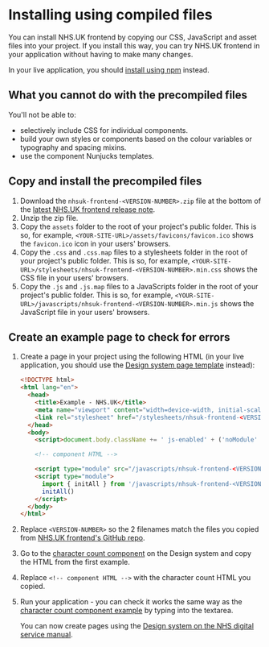 # Installing using compiled files

You can install NHS.UK frontend by copying our CSS, JavaScript and asset files into your project. If you install this way, you can try NHS.UK frontend in your application without having to make many changes.

In your live application, you should [install using npm](/docs/installation/installing-with-npm.md) instead.

## What you cannot do with the precompiled files

You'll not be able to:

- selectively include CSS for individual components.
- build your own styles or components based on the colour variables or typography and spacing mixins.
- use the component Nunjucks templates.

## Copy and install the precompiled files

1. Download the `nhsuk-frontend-<VERSION-NUMBER>.zip` file at the bottom of the [latest NHS.UK frontend release note](https://github.com/nhsuk/nhsuk-frontend/releases/latest).
2. Unzip the zip file.
3. Copy the `assets` folder to the root of your project's public folder. This is so, for example, `<YOUR-SITE-URL>/assets/favicons/favicon.ico` shows the `favicon.ico` icon in your users' browsers.
4. Copy the `.css` and `.css.map` files to a stylesheets folder in the root of your project's public folder. This is so, for example, `<YOUR-SITE-URL>/stylesheets/nhsuk-frontend-<VERSION-NUMBER>.min.css` shows the CSS file in your users' browsers.
5. Copy the `.js` and `.js.map` files to a JavaScripts folder in the root of your project's public folder. This is so, for example, `<YOUR-SITE-URL>/javascripts/nhsuk-frontend-<VERSION-NUMBER>.min.js` shows the JavaScript file in your users' browsers.

## Create an example page to check for errors

1. Create a page in your project using the following HTML (in your live application, you should use the [Design system page template](https://service-manual.nhs.uk/design-system/styles/page-template) instead):

   ```html
   <!DOCTYPE html>
   <html lang="en">
     <head>
       <title>Example - NHS.UK</title>
       <meta name="viewport" content="width=device-width, initial-scale=1, viewport-fit=cover">
       <link rel="stylesheet" href="/stylesheets/nhsuk-frontend-<VERSION-NUMBER>.min.css">
     </head>
     <body>
       <script>document.body.className += ' js-enabled' + ('noModule' in HTMLScriptElement.prototype ? ' nhsuk-frontend-supported' : '');</script>

       <!-- component HTML -->

       <script type="module" src="/javascripts/nhsuk-frontend-<VERSION-NUMBER>.min.js"></script>
       <script type="module">
         import { initAll } from '/javascripts/nhsuk-frontend-<VERSION-NUMBER>.min.js'
         initAll()
       </script>
     </body>
   </html>
   ```

2. Replace `<VERSION-NUMBER>` so the 2 filenames match the files you copied from [NHS.UK frontend's GitHub repo](#copy-and-install-the-precompiled-files).

3. Go to the [character count component](https://service-manual.nhs.uk/design-system/components/character-count) on the Design system and copy the HTML from the first example.

4. Replace `<!-- component HTML -->` with the character count HTML you copied.

5. Run your application - you can check it works the same way as the [character count component example](https://service-manual.nhs.uk/design-example/components/character-count/default) by typing into the textarea.

   You can now create pages using the [Design system on the NHS digital service manual](https://service-manual.nhs.uk/design-system).
